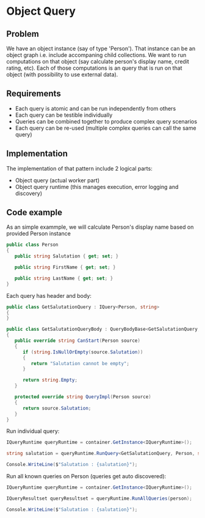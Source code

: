 # Object Query

## Problem

We have an object instance (say of type 'Person'). That instance can be an object graph i.e. include accompaning child collections. 
We want to run computations on that object (say calculate person's display name, credit rating, etc). Each of those computations is an query that is run on that object (with possibility to use external data). 

## Requirements
* Each query is atomic and can be run independently from others
* Each query can be testible individually 
* Queries can be combined together to produce complex query scenarios 
* Each query can be re-used (multiple complex queries can call the same query)


## Implementation 
The implementation of that pattern include 2 logical parts: 
* Object query (actual worker part)
* Object query runtime (this manages execution, error logging and discovery)

## Code example

As an simple exammple, we will calculate Person's display name based on provided Person instance

```csharp
public class Person
{
   public string Salutation { get; set; }

   public string FirstName { get; set; }

   public string LastName { get; set; }
}
```
Each query has header and body:

```csharp
public class GetSalutationQuery : IQuery<Person, string>
{
}

public class GetSalutationQueryBody : QueryBodyBase<GetSalutationQuery, Person, string>
{
   public override string CanStart(Person source)
   {
      if (string.IsNullOrEmpty(source.Salutation))
      {
         return "Salutation cannot be empty";
      }

      return string.Empty;
   }

   protected override string QueryImpl(Person source)
   {
      return source.Salutation;
   }
}
```

Run individual query:

```csharp
IQueryRuntime queryRuntime = container.GetInstance<IQueryRuntime>();

string salutation = queryRuntime.RunQuery<GetSalutationQuery, Person, string>(person)

Console.WriteLine($"Salutation : {salutation}");

```

Run all known queries on Person (queries get auto discovered):

```csharp
IQueryRuntime queryRuntime = container.GetInstance<IQueryRuntime>();

IQueryResultset queryResultset = queryRuntime.RunAllQueries(person);

Console.WriteLine($"Salutation : {salutation}");

```


